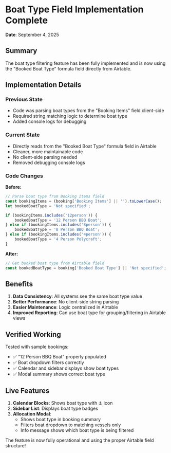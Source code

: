 # Boat Type Field Implementation Complete

**Date**: September 4, 2025

## Summary

The boat type filtering feature has been fully implemented and is now using the "Booked Boat Type" formula field directly from Airtable.

## Implementation Details

### Previous State
- Code was parsing boat types from the "Booking Items" field client-side
- Required string matching logic to determine boat type
- Added console logs for debugging

### Current State
- Directly reads from the "Booked Boat Type" formula field in Airtable
- Cleaner, more maintainable code
- No client-side parsing needed
- Removed debugging console logs

### Code Changes

**Before:**
```javascript
// Parse boat type from Booking Items field
const bookingItems = (booking['Booking Items'] || '').toLowerCase();
let bookedBoatType = 'Not specified';

if (bookingItems.includes('12person')) {
    bookedBoatType = '12 Person BBQ Boat';
} else if (bookingItems.includes('8person')) {
    bookedBoatType = '8 Person BBQ Boat';
} else if (bookingItems.includes('4person')) {
    bookedBoatType = '4 Person Polycraft';
}
```

**After:**
```javascript
// Get booked boat type from Airtable field
const bookedBoatType = booking['Booked Boat Type'] || 'Not specified';
```

## Benefits

1. **Data Consistency**: All systems see the same boat type value
2. **Better Performance**: No client-side string parsing
3. **Easier Maintenance**: Logic centralized in Airtable
4. **Improved Reporting**: Can use boat type for grouping/filtering in Airtable views

## Verified Working

Tested with sample bookings:
- ✅ "12 Person BBQ Boat" properly populated
- ✅ Boat dropdown filters correctly
- ✅ Calendar and sidebar displays show boat types
- ✅ Modal summary shows correct boat type

## Live Features

1. **Calendar Blocks**: Shows boat type with ⚓ icon
2. **Sidebar List**: Displays boat type badges
3. **Allocation Modal**: 
   - Shows boat type in booking summary
   - Filters boat dropdown to matching vessels only
   - Info message shows which boat type is being filtered

The feature is now fully operational and using the proper Airtable field structure!
